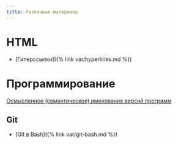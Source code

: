```yaml
---
title: Различные материалы
---
```


# HTML

- [Гиперссылки]({% link var/hyperlinks.md %})

# Программирование

[Осмысленное (семантическое) именование версий программ](http://semver.org/lang/ru/)

## Git

- [Git в Bash]({% link var/git-bash.md %})
